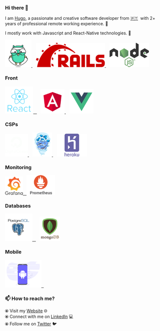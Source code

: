 ### Hi there 👋


I am [Hugo](https://hctec.pt/), a passionate and creative software developer from [🇵🇹](https://en.wikipedia.org/wiki/Portugal)&nbsp; with 2+ years of professional remote working experience. 🎯

I mostly work with Javascript and React-Native technologies. 🚀


<p float="left">
  <a href="https://github.org/" target="_blank" >
    <img src="https://raw.githubusercontent.com/clio19/bio/master/assets/golang.gif"  height="90" />
  </a>&nbsp;&nbsp
   <a href="https://www.docker.com/" target="_blank" >
    <img src="https://raw.githubusercontent.com/clio19/bio/master/assets/rails.png"  height="80" /> 
  </a>&nbsp;&nbsp
  <a href="https://www.docker.com/" target="_blank" >
    <img src="https://raw.githubusercontent.com/clio19/bio/master/assets/Node_logo_NodeJS.png"  height="80" /> 
  </a>

 </p>
 
 ### Front

 <p float="left">
  <a href="https://www.postgresql.org/" target="_blank" >
    <img src="https://raw.githubusercontent.com/clio19/bio/master/assets/react.png" height="90" />&nbsp;&nbsp;
  </a>&nbsp;&nbsp
     <a href="https://www.docker.com/" target="_blank" >
    <img src="https://raw.githubusercontent.com/clio19/bio/master/assets/angular.png"  height="80" /> 
  </a>&nbsp;&nbsp
  <a href="https://www.docker.com/" target="_blank" >
    <img src="https://raw.githubusercontent.com/clio19/bio/master/assets/vue.png"  height="80" /> 
  </a>

 </p>
  
  
### CSPs
  
 <p float="left">
  <a href="https://bit.ly/2W7a91W" target="_blank" >
    <img src="https://raw.githubusercontent.com/clio19/bio/master/assets/do.gif"  height="75" />
  </a>&nbsp;&nbsp;
   <a href="https://www.docker.com/" target="_blank" >
    <img src="https://raw.githubusercontent.com/clio19/bio/master/assets/docker.gif"  height="80" /> 
  </a>&nbsp;&nbsp;
  <a href="https://aws.amazon.com/" target="_blank" >
    <img src="https://raw.githubusercontent.com/clio19/bio/master/assets/heroku.png"  height="75" />
  </a>
 </p>
  
### Monitoring
  
 <p float="left">
  <a href="https://grafana.com/" target="_blank" >
    <img src="https://raw.githubusercontent.com/clio19/bio/master/assets/grafana.gif" height="60" />&nbsp;&nbsp;
  </a>
  <a href="https://prometheus.io/" target="_blank" >
    <img src="https://raw.githubusercontent.com/clio19/bio/master/assets/prometheus.gif" height="65" />
  </a>

</p>

### Databases
  
 <p float="left">
  <a href="https://www.postgresql.org/" target="_blank" >
    <img src="https://raw.githubusercontent.com/clio19/bio/master/assets/postgresql.gif" height="90" />&nbsp;&nbsp;
  </a>
&nbsp;&nbsp;
  <a href="https://www.mongodb.com/" target="_blank" >
    <img src="https://raw.githubusercontent.com/clio19/bio/master/assets/mongo.gif" height="80" />
  </a>
</p>

### Mobile

 <p float="left">
  <a href="https://www.postgresql.org/" target="_blank" >
    <img src="https://raw.githubusercontent.com/clio19/bio/master/assets/android.png" height="90" />&nbsp;&nbsp;
  </a>
  
  
  

### 📫 How to reach me? 

  ⦿ Visit my [Website](https://tecdreams.com) 🌐 <br>
  ⦿ Connect with me on [LinkedIn](https://www.linkedin.com/in/htrixe/) 💻 <br>
  ⦿ Follow me on [Twitter](https://twitter.com/htrixe) 🐦 <br>
